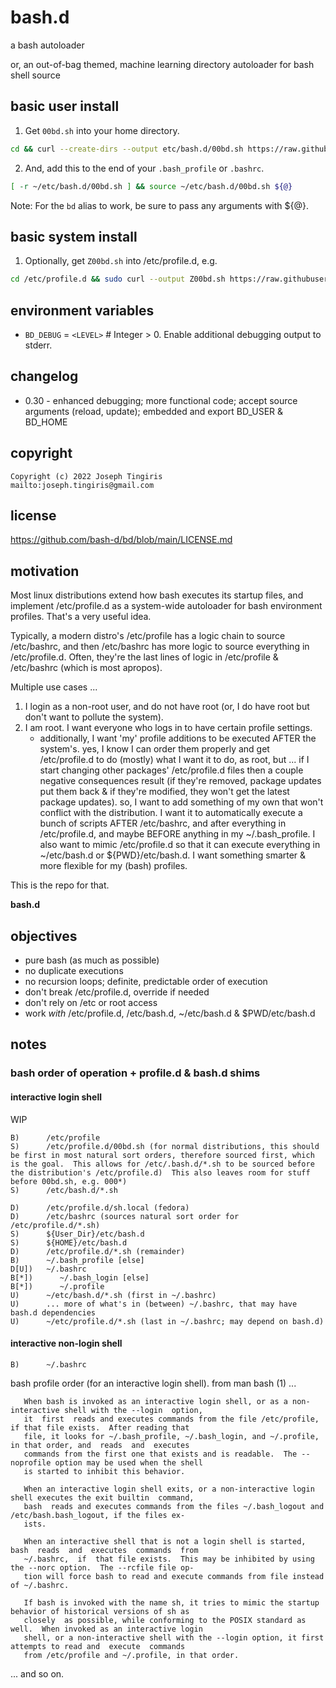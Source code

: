 # bash.d

a bash autoloader

or, an out-of-bag themed, machine learning directory autoloader for bash shell source

## basic user install

1) Get `00bd.sh` into your home directory.

```sh
cd && curl --create-dirs --output etc/bash.d/00bd.sh https://raw.githubusercontent.com/bash-d/bd/main/00bd.sh
```

2) And, add this to the end of your `.bash_profile` or `.bashrc`.

```sh
[ -r ~/etc/bash.d/00bd.sh ] && source ~/etc/bash.d/00bd.sh ${@}
```
Note: For the `bd` alias to work, be sure to pass any arguments with ${@}.

## basic system install

1) Optionally, get `Z00bd.sh` into /etc/profile.d, e.g.

```sh
cd /etc/profile.d && sudo curl --output Z00bd.sh https://raw.githubusercontent.com/bash-d/bd/main/00bd.sh && chmod 0644 Z00bd.sh
```

## environment variables

* `BD_DEBUG` = `<LEVEL>` # Integer > 0.  Enable additional debugging output to stderr.

## changelog

* 0.30 - enhanced debugging; more functional code; accept source arguments (reload, update); embedded and export BD_USER & BD_HOME

## copyright

    Copyright (c) 2022 Joseph Tingiris
    mailto:joseph.tingiris@gmail.com

## license

https://github.com/bash-d/bd/blob/main/LICENSE.md

## motivation

Most linux distributions extend how bash executes its startup files, and implement /etc/profile.d as a system-wide autoloader for bash environment profiles.  That's a very useful idea.

Typically, a modern distro's /etc/profile has a logic chain to source /etc/bashrc, and then /etc/bashrc has more logic to source everything in /etc/profile.d.  Often, they're the last lines of logic in /etc/profile & /etc/bashrc (which is most apropos).

Multiple use cases ...

1) I login as a non-root user, and do not have root (or, I do have root but don't want to pollute the system).
2) I am root.  I want everyone who logs in to have certain profile settings.
    * additionally, I want 'my' profile additions to be executed AFTER the system's.  yes, I know I can order them properly and get /etc/profile.d to do (mostly) what I want it to do, as root, but ... if I start changing other packages' /etc/profile.d files then a couple negative consequences result (if they're removed, package updates put them back & if they're modified, they won't get the latest package updates).  so, I want to add something of my own that won't conflict with the distribution.  I want it to automatically execute a bunch of scripts AFTER /etc/bashrc, and after everything in /etc/profile.d, and maybe BEFORE anything in my ~/.bash_profile.  I also want to mimic /etc/profile.d so that it can execute everything in ~/etc/bash.d or ${PWD}/etc/bash.d.  I want something smarter & more flexible for my (bash) profiles.
 
This is the repo for that.

**bash.d**

## objectives

* pure bash (as much as possible)
* no duplicate executions
* no recursion loops; definite, predictable order of execution
* don't break /etc/profile.d, override if needed
* don't rely on /etc or root access
* work _with_ /etc/profile.d, /etc/bash.d, ~/etc/bash.d & $PWD/etc/bash.d

## notes

### bash order of operation + profile.d & bash.d shims

#### interactive login shell

WIP

```
B)      /etc/profile
S)      /etc/profile.d/00bd.sh (for normal distributions, this should be first in most natural sort orders, therefore sourced first, which is the goal.  This allows for /etc/.bash.d/*.sh to be sourced before the distribution's /etc/profile.d)  This also leaves room for stuff before 00bd.sh, e.g. 000*)
S)      /etc/bash.d/*.sh

D)      /etc/profile.d/sh.local (fedora)
D)      /etc/bashrc (sources natural sort order for /etc/profile.d/*.sh)
S)      ${User_Dir}/etc/bash.d
S)      ${HOME}/etc/bash.d
D)      /etc/profile.d/*.sh (remainder)
B)      ~/.bash_profile [else]
D[U])   ~/.bashrc
B[*])      ~/.bash_login [else]
B[*])      ~/.profile
U)      ~/etc/bash.d/*.sh (first in ~/.bashrc)
U)      ... more of what's in (between) ~/.bashrc, that may have bash.d dependencies
U)      ~/etc/profile.d/*.sh (last in ~/.bashrc; may depend on bash.d)
```

#### interactive non-login shell

```
B)      ~/.bashrc
```

bash profile order (for an interactive login shell). from man bash (1) ...

       When bash is invoked as an interactive login shell, or as a non-interactive shell with the --login  option,
       it  first  reads and executes commands from the file /etc/profile, if that file exists.  After reading that
       file, it looks for ~/.bash_profile, ~/.bash_login, and ~/.profile, in that order, and  reads  and  executes
       commands from the first one that exists and is readable.  The --noprofile option may be used when the shell
       is started to inhibit this behavior.

       When an interactive login shell exits, or a non-interactive login shell executes the exit builtin  command,
       bash  reads and executes commands from the files ~/.bash_logout and /etc/bash.bash_logout, if the files ex‐
       ists.

       When an interactive shell that is not a login shell is started,  bash  reads  and  executes  commands  from
       ~/.bashrc,  if  that file exists.  This may be inhibited by using the --norc option.  The --rcfile file op‐
       tion will force bash to read and execute commands from file instead of ~/.bashrc.

       If bash is invoked with the name sh, it tries to mimic the startup behavior of historical versions of sh as
       closely  as possible, while conforming to the POSIX standard as well.  When invoked as an interactive login
       shell, or a non-interactive shell with the --login option, it first attempts to read and  execute  commands
       from /etc/profile and ~/.profile, in that order.

... and so on.
